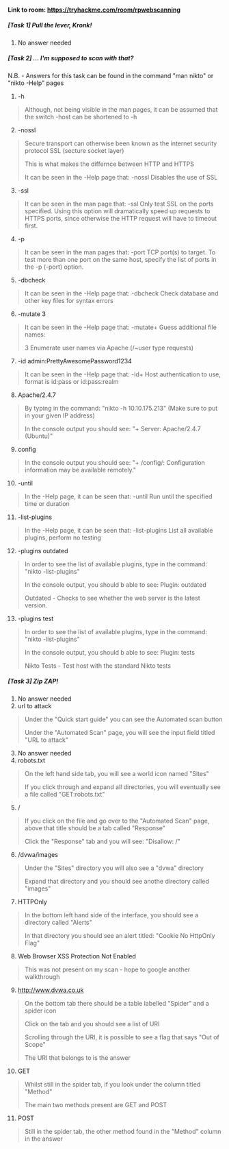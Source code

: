 #### Link to room: https://tryhackme.com/room/rpwebscanning

##### [Task 1] Pull the lever, Kronk! 
   1. No answer needed
   
##### [Task 2] ... I'm supposed to scan with that? 

N.B. - Answers for this task can be found in the command "man nikto" or "nikto -Help" pages

   1. -h
> Although, not being visible in the man pages, it can be assumed that the switch -host can be shortened to -h
   2. -nossl
> Secure transport can otherwise been known as the internet security protocol SSL (secture socket layer)
>
> This is what makes the differnce between HTTP and HTTPS
>
> It can be seen in the -Help page that:  -nossl   Disables the use of SSL
   3. -ssl 
> It can be seen in the man page that:  -ssl   Only test SSL on the ports specified. Using this option will dramatically speed up requests to HTTPS ports, since otherwise the HTTP request will have to timeout first.
   4. -p 
> It can be seen in the man pages that: -port   TCP port(s) to target. To test more than one port on the same host, specify the list of ports in the -p (-port) option.
   5. -dbcheck 
> It can be seen in the -Help page that: -dbcheck   Check database and other key files for syntax errors
   6. -mutate 3
> It can be seen in the -Help page that: -mutate+   Guess additional file names:
>
> 3   Enumerate user names via Apache (/~user type requests)
   7. -id admin:PrettyAwesomePassword1234
> It can be seen in the -Help page that: -id+   Host authentication to use, format is id:pass or id:pass:realm
   8. Apache/2.4.7
> By typing in the command: "nikto -h 10.10.175.213" (Make sure to put in your given IP address)
>
> In the console output you should see: "+ Server: Apache/2.4.7 (Ubuntu)"
   9. config
> In the console output you should see: "+ /config/: Configuration information may be available remotely."
   10. -until 
> In the -Help page, it can be seen that: -until   Run until the specified time or duration
   11. -list-plugins
> In the -Help page, it can be seen that: -list-plugins   List all available plugins, perform no testing
   12. -plugins outdated
> In order to see the list of available plugins, type in the command: "nikto -list-plugins" 
>
> In the console output, you should b able to see: Plugin: outdated 
>
> Outdated - Checks to see whether the web server is the latest version.
   13. -plugins test
> In order to see the list of available plugins, type in the command: "nikto -list-plugins" 
>
> In the console output, you should b able to see: Plugin: tests 
>
>  Nikto Tests - Test host with the standard Nikto tests
   
##### [Task 3] Zip ZAP! 
   1. No answer needed
   2. url to attack
> Under the "Quick start guide" you can see the Automated scan button 
>
> Under the "Automated Scan" page, you will see the input field titled "URL to attack"
   3. No answer needed
   4. robots.txt 
> On the left hand side tab, you will see a world icon named "Sites" 
>
> If you click through and expand all directories, you will eventually see a file called "GET:robots.txt" 
   5. /
> If you click on the file and go over to the "Automated Scan" page, above that title should be a tab called "Response"
>
> Click the "Response" tab and you will see: "Disallow: /"
   6. /dvwa/images 
> Under the "Sites" directory you will also see a "dvwa" directory
>
> Expand that directory and you should see anothe directory called "images" 
   7. HTTPOnly
> In the bottom left hand side of the interface, you should see a directory called "Alerts" 
>
> In that directory you should see an alert titled: "Cookie No HttpOnly Flag" 
   8. Web Browser XSS Protection Not Enabled
> This was not present on my scan - hope to google another walkthrough 
   9. http://www.dvwa.co.uk
> On the bottom tab there should be a table labelled "Spider" and a spider icon 
>
> Click on the tab and you should see a list of URI
>
> Scrolling through the URI, it is possible to see a flag that says "Out of Scope"
>
> The URI that belongs to is the answer 
   10. GET 
> Whilst still in the spider tab, if you look under the column titled "Method"
>
> The main two methods present are GET and POST 
   11. POST
> Still in the spider tab, the other method found in the "Method" column in the answer 
>
   
   
   
